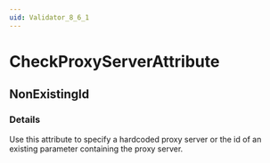 ```yaml
---
uid: Validator_8_6_1
---
```


# CheckProxyServerAttribute

## NonExistingId

<!-- Description, Properties, ... sections are auto-generated. -->
<!-- REPLACE ME AUTO-GENERATION -->

### Details

Use this attribute to specify a hardcoded proxy server or the id of an existing parameter containing the proxy server.

<!-- Uncomment to add example code -->
<!--### Example code-->
